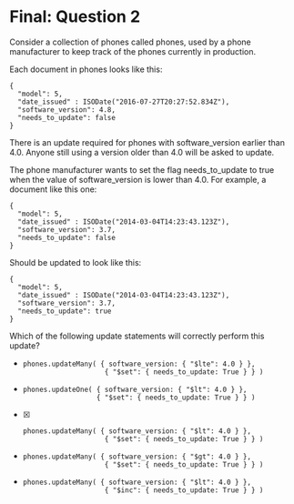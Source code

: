 # Final: Question 2

Consider a collection of phones called phones, used by a phone manufacturer to keep track of the phones currently in production.

Each document in phones looks like this:

```
{
  "model": 5,
  "date_issued" : ISODate("2016-07-27T20:27:52.834Z"),
  "software_version": 4.8,
  "needs_to_update": false
}
```

There is an update required for phones with software_version earlier than 4.0. Anyone still using a version older than 4.0 will be asked to update.

The phone manufacturer wants to set the flag needs_to_update to true when the value of software_version is lower than 4.0. For example, a document like this one:

```
{
  "model": 5,
  "date_issued" : ISODate("2014-03-04T14:23:43.123Z"),
  "software_version": 3.7,
  "needs_to_update": false
}
```

Should be updated to look like this:

```
{
  "model": 5,
  "date_issued" : ISODate("2014-03-04T14:23:43.123Z"),
  "software_version": 3.7,
  "needs_to_update": true
}
```

Which of the following update statements will correctly perform this update?




 - 
    ```
    phones.updateMany( { software_version: { "$lte": 4.0 } },
                        { "$set": { needs_to_update: True } } )
    ```
 - 
    ```
    phones.updateOne( { software_version: { "$lt": 4.0 } },
                      { "$set": { needs_to_update: True } } )
    ```
 - [X]
    ```
    phones.updateMany( { software_version: { "$lt": 4.0 } },
                        { "$set": { needs_to_update: True } } )
    ```
 - 
    ```
    phones.updateMany( { software_version: { "$gt": 4.0 } },
                        { "$set": { needs_to_update: True } } )
    ```
 - 
    ```
    phones.updateMany( { software_version: { "$lt": 4.0 } },
                        { "$inc": { needs_to_update: True } } )
    ```